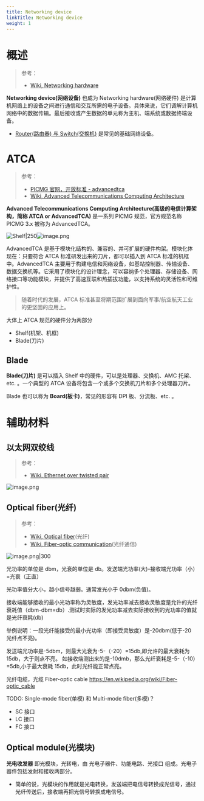 ```yaml
---
title: Networking device
linkTitle: Networking device
weight: 1
---
```


# 概述

> 参考：
>
> - [Wiki, Networking hardware](https://en.wikipedia.org/wiki/Networking_hardware)

**Networking device(网络设备)** 也成为 Networking hardware(网络硬件) 是计算机网络上的设备之间进行通信和交互所需的电子设备。具体来说，它们调解计算机网络中的数据传输。最后接收或产生数据的单元称为主机、端系统或数据终端设备。

- [Router(路由器) 与 Switch(交换机)](/docs/4.数据通信/Networking%20device/Router%20And%20Switch.md) 是常见的基础网络设备。

# ATCA

> 参考：
>
> - [PICMG 官网，开放标准 - advancedtca](https://www.picmg.org/openstandards/advancedtca/)
> - [Wiki, Advanced Telecommunications Computing Architecture](https://en.wikipedia.org/wiki/Advanced_Telecommunications_Computing_Architecture)

**Advanced Telecommunications Computing Architecture(高级的电信计算架构，简称 ATCA or AdvancedTCA)** 是一系列 PICMG 规范，官方规范名称 PICMG 3.x 被称为 AdvancedTCA。

![Shelf|250](https://notes-learning.oss-cn-beijing.aliyuncs.com/networking_device/202402281558843.png)![image.png](https://notes-learning.oss-cn-beijing.aliyuncs.com/networking_device/202402281531971.png)

AdvancedTCA 是基于模块化结构的、兼容的、并可扩展的硬件构架。模块化体现在：只要符合 ATCA 标准研发出来的刀片，都可以插入到 ATCA 标准的机框中。AdvancedTCA 主要用于构建电信和网络设备，如基站控制器、传输设备、数据交换机等。它采用了模块化的设计理念，可以容纳多个处理器、存储设备、网络接口等功能模块，并提供了高速互联和热插拔功能，以支持系统的灵活性和可维护性。

> 随着时代的发展，ATCA 标准甚至将期范围扩展到面向军事/航空航天工业的更坚固的应用上。

大体上 ATCA 规范的硬件分为两部分

- Shelf(机架、机框)
- Blade(刀片)

## Blade

**Blade(刀片)** 是可以插入 Shelf 中的硬件，可以是处理器、交换机、AMC 托架、etc. 。一个典型的 ATCA 设备将包含一个或多个交换机刀片和多个处理器刀片。

Blade 也可以称为 **Board(板卡)**，常见的形容有 DPI 板、分流板、etc. 。

# 辅助材料

## 以太网双绞线

> 参考：
>
> - [Wiki, Ethernet over twisted pair](https://en.wikipedia.org/wiki/Ethernet_over_twisted_pair)

![image.png](https://notes-learning.oss-cn-beijing.aliyuncs.com/networking_device/202402271413818.png)

## Optical fiber(光纤)

> 参考：
>
> - [Wiki, Optical fiber](https://en.wikipedia.org/wiki/Optical_fiber)(光纤)
> - [Wiki, Fiber-optic communication](https://en.wikipedia.org/wiki/Fiber-optic_communication)(光纤通信)

![image.png|300](https://notes-learning.oss-cn-beijing.aliyuncs.com/networking_device/202402271411895.png)

光功率的单位是 dbm，光衰的单位是 db。发送端光功率(大)-接收端光功率（小）=光衰（正直）

光功率值分大小，越小信号越弱。通常发光小于 0dbm(负值)。

接收端能够接收的最小光功率称为灵敏度，发光功率减去接收灵敏度是允许的光纤衰耗值（dbm-dbm=db）.测试时实际的发光功率减去实际接收到的光功率的值就是光纤衰耗(db)

举例说明：一段光纤能接受的最小光功率（即接受灵敏度）是-20dbm(低于-20 光纤点不亮)。

发送端光功率是-5dbm，则最大光衰为-5-（-20）=15db,即允许的最大衰耗为 15db，大于则点不亮。 如接收端测出来的是-10dmb，那么光纤衰耗是-5-（-10）=5db,小于最大衰耗 15db，此时光纤能正常点亮。

光纤电缆，光缆 Fiber-optic cable https://en.wikipedia.org/wiki/Fiber-optic_cable

TODO: Single-mode fiber(单模) 和 Multi-mode fiber(多模)？

- SC 接口
- LC 接口
- FC 接口

## Optical module(光模块)

**光电收发器** 即光模块，光转电，由 光电子器件、功能电路、光接口 组成。光电子器件包括发射和接收两部分。

- 简单的说，光模块的作用就是光电转换，发送端把电信号转换成光信号，通过光纤传送后，接收端再把光信号转换成电信号。
